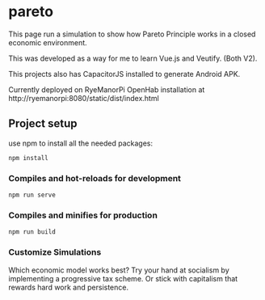 # pareto
This page run a simulation to show how Pareto Principle works in a closed economic environment.

This was developed as a way for me to learn Vue.js and Veutify. (Both V2).

This projects also has CapacitorJS installed to generate Android APK.

Currently deployed on RyeManorPi OpenHab installation at http://ryemanorpi:8080/static/dist/index.html



## Project setup
use npm to install all the needed packages:
```
npm install
```

### Compiles and hot-reloads for development
```
npm run serve
```

### Compiles and minifies for production
```
npm run build
```

### Customize Simulations
Which economic model works best? Try your hand at socialism by implementing a progressive tax scheme. Or stick with capitalism that rewards hard work and persistence.
